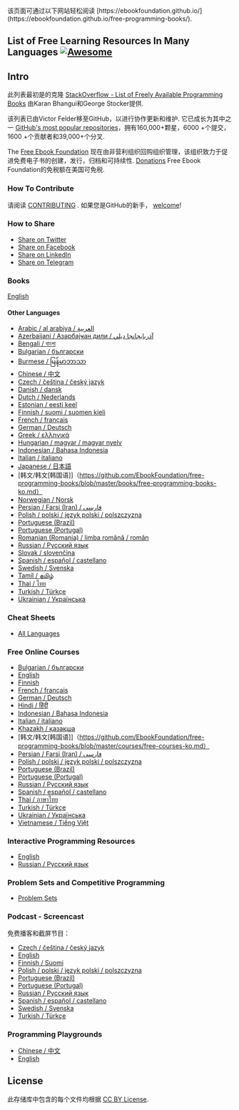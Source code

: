 <div class="github-widget" data-repo="EbookFoundation/free-programming-books"></div>
<script async src="https://pagead2.googlesyndication.com/pagead/js/adsbygoogle.js"></script><ins class="adsbygoogle" style="display:block" data-ad-client="ca-pub-6890694312814945" data-ad-slot="5473692530" data-ad-format="auto"  data-full-width-responsive="true"></ins><script>(adsbygoogle = window.adsbygoogle || []).push({});</script>
该页面可通过以下网站轻松阅读 [https://ebookfoundation.github.io/](https://ebookfoundation.github.io/free-programming-books/).

## List of Free Learning Resources In Many Languages [![Awesome](https://cdn.rawgit.com/sindresorhus/awesome/d7305f38d29fed78fa85652e3a63e154dd8e8829/media/badge.svg)](https://github.com/sindresorhus/awesome)

## Intro

此列表最初是的克隆 [StackOverflow - List of Freely Available Programming Books](http://web.archive.org/web/20130824154208/http://stackoverflow.com/a/392926) 由Karan Bhangui和George Stocker提供.

该列表已由Victor Felder移至GitHub，以进行协作更新和维护. 它已成长为其中之一 [GitHub's most popular repositories](https://octoverse.github.com/)，拥有160,000+颗星，6000 +个提交，1600 +个贡献者和39,000+个分叉.

The [Free Ebook Foundation](https://ebookfoundation.org) 现在由非营利组织回购组织管理，该组织致力于促进免费电子书的创建，发行，归档和可持续性. [Donations](https://ebookfoundation.org/contributions.html) Free Ebook Foundation的免税额在美国可免税.


### How To Contribute

请阅读 [CONTRIBUTING](https://github.com/EbookFoundation/free-programming-books/blob/master//CONTRIBUTING.md) . 如果您是GitHub的新手， [welcome](https://github.com/EbookFoundation/free-programming-books/blob/master//HOWTO.md)!


### How to Share

+ [Share on Twitter](http://twitter.com/intent/tweet?text=https://github.com/EbookFoundation/free-programming-books%0AFree%20Programming%20Books)
+ [Share on Facebook](https://www.facebook.com/share.php?u=https%3A%2F%2Fgithub.com%2FEbookFoundation%2Ffree-programming-books&p[images][0]=&p[title]=Free%20Programming%20Books&p[summary]=)
+ [Share on LinkedIn](http://www.linkedin.com/shareArticle?mini=true&url=https://github.com/EbookFoundation/free-programming-books&title=Free%20Programming%20Books&summary=&source=)
+ [Share on Telegram](https://t.me/share/url?url=https://github.com/EbookFoundation/free-programming-books)


### Books

[English](https://github.com/EbookFoundation/free-programming-books/blob/master/books/free-programming-books.md)

#### Other Languages

+ [Arabic / al arabiya / العربية](https://github.com/EbookFoundation/free-programming-books/blob/master/books/free-programming-books-ar.md)
+ [Azerbaijani / Азәрбајҹан дили / آذربايجانجا ديلي](https://github.com/EbookFoundation/free-programming-books/blob/master/books/free-programming-books-az.md)
+ [Bengali / বাংলা](https://github.com/EbookFoundation/free-programming-books/blob/master/books/free-programming-books-bl.md)
+ [Bulgarian / български](https://github.com/EbookFoundation/free-programming-books/blob/master/books/free-programming-books-bg.md)
+ [Burmese / မြန်မာဘာသာ](https://github.com/EbookFoundation/free-programming-books/blob/master/books/free-programming-books-my.md)
+ [Chinese / 中文](https://github.com/EbookFoundation/free-programming-books/blob/master/books/free-programming-books-zh.md)
+ [Czech / čeština / český jazyk](https://github.com/EbookFoundation/free-programming-books/blob/master/books/free-programming-books-cs.md)
+ [Danish / dansk](https://github.com/EbookFoundation/free-programming-books/blob/master/books/free-programming-books-dk.md)
+ [Dutch / Nederlands](https://github.com/EbookFoundation/free-programming-books/blob/master/books/free-programming-books-nl.md)
+ [Estonian / eesti keel](https://github.com/EbookFoundation/free-programming-books/blob/master/books/free-programming-books-et.md)
+ [Finnish / suomi / suomen kieli](https://github.com/EbookFoundation/free-programming-books/blob/master/books/free-programming-books-fi.md)
+ [French / français](https://github.com/EbookFoundation/free-programming-books/blob/master/books/free-programming-books-fr.md)
+ [German / Deutsch](https://github.com/EbookFoundation/free-programming-books/blob/master/books/free-programming-books-de.md)
+ [Greek / ελληνικά](https://github.com/EbookFoundation/free-programming-books/blob/master/books/free-programming-books-gr.md)
+ [Hungarian / magyar / magyar nyelv](https://github.com/EbookFoundation/free-programming-books/blob/master/books/free-programming-books-hu.md)
+ [Indonesian / Bahasa Indonesia](https://github.com/EbookFoundation/free-programming-books/blob/master/books/free-programming-books-id.md)
+ [Italian / italiano](https://github.com/EbookFoundation/free-programming-books/blob/master/books/free-programming-books-it.md)
+ [Japanese / 日本語](https://github.com/EbookFoundation/free-programming-books/blob/master/books/free-programming-books-ja.md)
+ [韩文/韩文[韩国语]]（https://github.com/EbookFoundation/free-programming-books/blob/master/books/free-programming-books-ko.md）
+ [Norwegian / Norsk](https://github.com/EbookFoundation/free-programming-books/blob/master/books/free-programming-books-no.md)
+ [Persian / Farsi (Iran) / فارسى](https://github.com/EbookFoundation/free-programming-books/blob/master/books/free-programming-books-fa_IR.md)
+ [Polish / polski / język polski / polszczyzna](https://github.com/EbookFoundation/free-programming-books/blob/master/books/free-programming-books-pl.md)
+ [Portuguese (Brazil)](https://github.com/EbookFoundation/free-programming-books/blob/master/books/free-programming-books-pt_BR.md)
+ [Portuguese (Portugal)](https://github.com/EbookFoundation/free-programming-books/blob/master/books/free-programming-books-pt_PT.md)
+ [Romanian (Romania) / limba română / român](https://github.com/EbookFoundation/free-programming-books/blob/master/books/free-programming-books-ro.md)
+ [Russian / Русский язык](https://github.com/EbookFoundation/free-programming-books/blob/master/books/free-programming-books-ru.md)
+ [Slovak / slovenčina](https://github.com/EbookFoundation/free-programming-books/blob/master/books/free-programming-books-sk.md)
+ [Spanish / español / castellano](https://github.com/EbookFoundation/free-programming-books/blob/master/books/free-programming-books-es.md)
+ [Swedish / Svenska](https://github.com/EbookFoundation/free-programming-books/blob/master/books/free-programming-books-se.md)
+ [Tamil / தமிழ்](https://github.com/EbookFoundation/free-programming-books/blob/master/books/free-programming-books-ta.md)
+ [Thai / ไทย](https://github.com/EbookFoundation/free-programming-books/blob/master/books/free-programming-books-th.md)
+ [Turkish / Türkçe](https://github.com/EbookFoundation/free-programming-books/blob/master/books/free-programming-books-tr.md)
+ [Ukrainian / Українська](https://github.com/EbookFoundation/free-programming-books/blob/master/books/free-programming-books-ua.md)


### Cheat Sheets

+ [All Languages](https://github.com/EbookFoundation/free-programming-books/blob/master/more/free-programming-cheatsheets.md)


### Free Online Courses

+ [Bulgarian / български](https://github.com/EbookFoundation/free-programming-books/blob/master/courses/free-courses-bg.md)
+ [English](https://github.com/EbookFoundation/free-programming-books/blob/master/courses/free-courses-en.md)
+ [Finnish](https://github.com/EbookFoundation/free-programming-books/blob/master/courses/free-courses-fi.md)
+ [French / français](https://github.com/EbookFoundation/free-programming-books/blob/master/courses/free-courses-fr.md)
+ [German / Deutsch](https://github.com/EbookFoundation/free-programming-books/blob/master/courses/free-courses-de.md)
+ [Hindi / हिंदी](https://github.com/EbookFoundation/free-programming-books/blob/master/courses/free-courses-hi.md)
+ [Indonesian / Bahasa Indonesia](https://github.com/EbookFoundation/free-programming-books/blob/master/courses/free-courses-id.md)
+ [Italian / italiano](https://github.com/EbookFoundation/free-programming-books/blob/master/courses/free-courses-it.md)
+ [Khazakh / қазақша](https://github.com/EbookFoundation/free-programming-books/blob/master/courses/free-courses-kk.md)
+ [韩文/韩文[韩国语]]（https://github.com/EbookFoundation/free-programming-books/blob/master/courses/free-courses-ko.md）
+ [Persian / Farsi (Iran) / فارسى](https://github.com/EbookFoundation/free-programming-books/blob/master/courses/free-courses-fa_IR.md)
+ [Polish / polski / język polski / polszczyzna](https://github.com/EbookFoundation/free-programming-books/blob/master/courses/free-courses-pl.md)
+ [Portuguese (Brazil)](https://github.com/EbookFoundation/free-programming-books/blob/master/courses/free-courses-pt_BR.md)
+ [Portuguese (Portugal)](https://github.com/EbookFoundation/free-programming-books/blob/master/courses/free-courses-pt_PT.md)
+ [Russian / Русский язык](https://github.com/EbookFoundation/free-programming-books/blob/master/courses/free-courses-ru.md)
+ [Spanish / español / castellano](https://github.com/EbookFoundation/free-programming-books/blob/master/courses/free-courses-es.md)
+ [Thai / ภาษาไทย](https://github.com/EbookFoundation/free-programming-books/blob/master/courses/free-courses-th.md)
+ [Turkish / Türkçe](https://github.com/EbookFoundation/free-programming-books/blob/master/courses/free-courses-tr.md)
+ [Ukrainian / Українська](https://github.com/EbookFoundation/free-programming-books/blob/master/courses/free-courses-ua.md)
+ [Vietnamese / Tiếng Việt](https://github.com/EbookFoundation/free-programming-books/blob/master/courses/free-courses-vi.md)


### Interactive Programming Resources

+ [English](https://github.com/EbookFoundation/free-programming-books/blob/master/more/free-programming-interactive-tutorials-en.md)
+ [Russian / Русский язык](https://github.com/EbookFoundation/free-programming-books/blob/master/more/free-programming-interactive-tutorials-ru.md)


### Problem Sets and Competitive Programming

+ [Problem Sets](https://github.com/EbookFoundation/free-programming-books/blob/master/more/problem-sets-competitive-programming.md)


### Podcast - Screencast

免费播客和截屏节目：

+ [Czech / čeština / český jazyk](https://github.com/EbookFoundation/free-programming-books/blob/master/casts/free-podcasts-screencasts-cs.md)
+ [English](https://github.com/EbookFoundation/free-programming-books/blob/master/casts/free-podcasts-screencasts-en.md)
+ [Finnish / Suomi](https://github.com/EbookFoundation/free-programming-books/blob/master/casts/free-podcasts-screencasts-fi.md)
+ [Polish / polski / język polski / polszczyzna](https://github.com/EbookFoundation/free-programming-books/blob/master/casts/free-podcasts-screencasts-pl.md)
+ [Portuguese (Brazil)](https://github.com/EbookFoundation/free-programming-books/blob/master/casts/free-podcasts-screencasts-pt_BR.md)
+ [Portuguese (Portugal)](https://github.com/EbookFoundation/free-programming-books/blob/master/casts/free-podcasts-screencasts-pt_PT.md)
+ [Russian / Русский язык](https://github.com/EbookFoundation/free-programming-books/blob/master/casts/free-podcasts-screencasts-ru.md)
+ [Spanish / español / castellano](https://github.com/EbookFoundation/free-programming-books/blob/master/casts/free-podcasts-screencasts-es.md)
+ [Swedish / Svenska](https://github.com/EbookFoundation/free-programming-books/blob/master/casts/free-podcasts-screencasts-se.md)
+ [Turkish / Türkçe](https://github.com/EbookFoundation/free-programming-books/blob/master/casts/free-podcasts-screencasts-tr.md)


### Programming Playgrounds

+ [Chinese / 中文](https://github.com/EbookFoundation/free-programming-books/blob/master/more/free-programming-playgrounds-zh.md)
+ [English](https://github.com/EbookFoundation/free-programming-books/blob/master/more/free-programming-playgrounds.md)


## License

此存储库中包含的每个文件均根据 [CC BY License](https://github.com/EbookFoundation/free-programming-books/blob/master/LICENSE).
